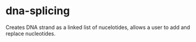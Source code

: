 # dna-splicing
Creates DNA strand as a linked list of nucelotides, allows a user to add and replace nucleotides.
